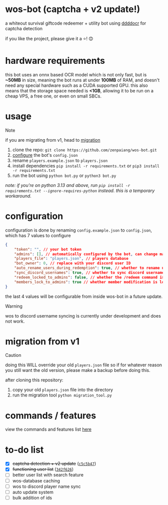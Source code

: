 # wos-bot (captcha + v2 update!)

a whiteout survival giftcode redeemer + utility bot using [ddddocr](https://github.com/sml2h3/ddddocr) for captcha detection

if you like the project, please give it a :star:! 😊

# hardware requirements

this bot uses an onnx based OCR model which is not only fast, but is **~50MB** in size, meaning the bot runs at under **100MB** of RAM, and doesn't need any special hardware such as a CUDA supported GPU. this also means that the storage space needed is **<1GB**, allowing it to be run on a cheap VPS, a free one, or even on small SBCs.

# usage

> [!NOTE]
> if you are migrating from v1, head to [migration](#migration-from-v1)

1. clone the repo: `git clone https://github.com/zenpaiang/wos-bot.git`
2. [configure](#configuration) the bot's `config.json`
3. rename `players.example.json` to `players.json`
4. install dependencies `pip install -r requirements.txt` or `pip3 install -r requirements.txt`
5. run the bot using `python bot.py` or `python3 bot.py`

*note: if you're on python 3.13 and above, run `pip install -r requirements.txt --ignore-requires-python` instead. this is a temporary workaround.*

# configuration

configuration is done by renaming `config.example.json` to `config.json`, which has 7 values to configure

```json
{
    "token": "", // your bot token
    "admins": [], // automatically configured by the bot, can change manually if wanted
    "players_file": "players.json", // players database
    "bot_owner": 0, // replace with your discord user ID
    "auto_rename_users_during_redemption": true, // whether to rename users during redemption
    "sync_discord_usernames": true, // whether to sync discord usernames with wos usernames
    "redeem_locked_to_admins": false, // whether the /redeem command is locked to admins
    "members_lock_to_admins": true // whether member modification is locked to admins
}
```

the last 4 values will be configurable from inside wos-bot in a future update.

> [!WARNING]
> wos to discord username syncing is currently under development and does not work.

# migration from v1

> [!CAUTION]
> doing this WILL override your old `players.json` file so if for whatever reason you still want the old version, please make a backup before doing this.

after cloning this repository:
1. copy your old `players.json` file into the directory
2. run the migration tool `python migration_tool.py`

# commands / features

view the commands and features list [here](commands_and_features.md)

# to-do list

- [x] ~~captcha detection + v2 update~~ ([`c5c5b47`](https://github.com/zenpaiang/wos-bot/commit/c5c5b4798e929320dce7550541c79e1fa3909414))
- [x] ~~functioning user list~~ ([`342f626`](https://github.com/zenpaiang/wos-bot/commit/342f6262b51cde98890de80d7e530ec6092ec2c1))
- [ ] better user list with search feature
- [ ] wos-database caching
- [ ] wos to discord player name sync
- [ ] auto update system
- [ ] bulk addition of ids